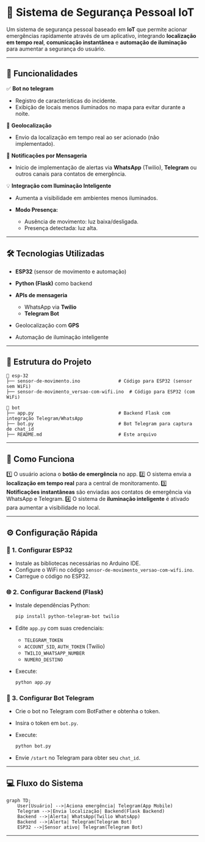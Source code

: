 
# 🚨 Sistema de Segurança Pessoal IoT

Um sistema de segurança pessoal baseado em **IoT** que permite acionar emergências rapidamente através de um aplicativo, integrando **localização em tempo real**, **comunicação instantânea** e **automação de iluminação** para aumentar a segurança do usuário.

---

## 📱 Funcionalidades

✅ **Bot no telegram**

* Registro de características do incidente.
* Exibição de locais menos iluminados no mapa para evitar durante a noite.

📍 **Geolocalização**

* Envio da localização em tempo real ao ser acionado (não implementado).

📨 **Notificações por Mensageria**

* Inicio de implementação de alertas via **WhatsApp** (Twilio), **Telegram** ou outros canais para contatos de emergência.

💡 **Integração com Iluminação Inteligente**

* Aumenta a visibilidade em ambientes menos iluminados.
* **Modo Presença:**

  * Ausência de movimento: luz baixa/desligada.
  * Presença detectada: luz alta.

---

## 🛠 Tecnologias Utilizadas

* **ESP32** (sensor de movimento e automação)
* **Python (Flask)** como backend
* **APIs de mensageria**

  * WhatsApp via **Twilio**
  * **Telegram Bot**
* Geolocalização com **GPS**
* Automação de iluminação inteligente

---

## 📂 Estrutura do Projeto

```
📁 esp-32
├── sensor-de-movimento.ino              # Código para ESP32 (sensor sem WiFi)
├── sensor-de-movimento_versao-com-wifi.ino  # Código para ESP32 (com WiFi)

📁 bot
├── app.py                               # Backend Flask com integração Telegram/WhatsApp
├── bot.py                               # Bot Telegram para captura de chat_id
├── README.md                            # Este arquivo
```

---

## 🚀 Como Funciona

1️⃣ O usuário aciona o **botão de emergência** no app.
2️⃣ O sistema envia a **localização em tempo real** para a central de monitoramento.
3️⃣ **Notificações instantâneas** são enviadas aos contatos de emergência via WhatsApp e Telegram.
4️⃣ O sistema de **iluminação inteligente** é ativado para aumentar a visibilidade no local.

---

## ⚙️ Configuração Rápida

### 🔌 1. Configurar ESP32

* Instale as bibliotecas necessárias no Arduino IDE.
* Configure o WiFi no código `sensor-de-movimento_versao-com-wifi.ino`.
* Carregue o código no ESP32.

### 🌐 2. Configurar Backend (Flask)

* Instale dependências Python:

  ```bash
  pip install python-telegram-bot twilio
  ```
* Edite `app.py` com suas credenciais:

  * `TELEGRAM_TOKEN`
  * `ACCOUNT_SID`, `AUTH_TOKEN` (Twilio)
  * `TWILIO_WHATSAPP_NUMBER`
  * `NUMERO_DESTINO`
* Execute:

  ```bash
  python app.py
  ```

### 🤖 3. Configurar Bot Telegram

* Crie o bot no Telegram com BotFather e obtenha o token.
* Insira o token em `bot.py`.
* Execute:

  ```bash
  python bot.py
  ```
* Envie `/start` no Telegram para obter seu `chat_id`.

---

## 💻 Fluxo do Sistema

```mermaid
graph TD;
    User[Usuário] -->|Aciona emergência| Telegram(App Mobile)
    Telegram -->|Envia localização| Backend(Flask Backend)
    Backend -->|Alerta| WhatsApp(Twilio WhatsApp)
    Backend -->|Alerta| Telegram(Telegram Bot)
    ESP32 -->|Sensor ativo| Telegram(Telegram Bot)
```

---



